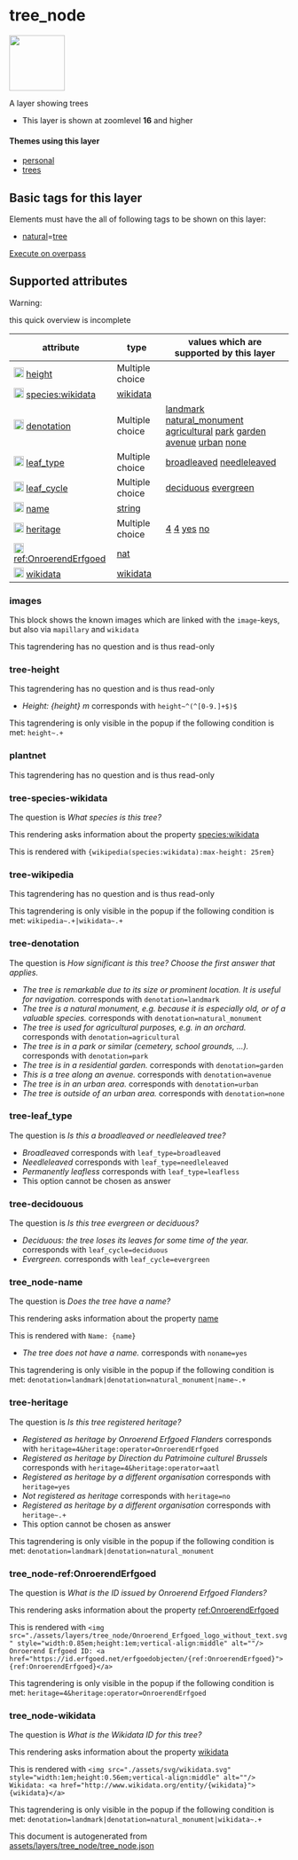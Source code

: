 

 tree_node 
===========



<img src='https://mapcomplete.osm.be/circle:#ffffff;./assets/layers/tree_node/unknown.svg' height="100px"> 

A layer showing trees






  - This layer is shown at zoomlevel **16** and higher




#### Themes using this layer 





  - [personal](https://mapcomplete.osm.be/personal)
  - [trees](https://mapcomplete.osm.be/trees)




 Basic tags for this layer 
---------------------------



Elements must have the all of following tags to be shown on this layer:



  - <a href='https://wiki.openstreetmap.org/wiki/Key:natural' target='_blank'>natural</a>=<a href='https://wiki.openstreetmap.org/wiki/Tag:natural%3Dtree' target='_blank'>tree</a>


[Execute on overpass](http://overpass-turbo.eu/?Q=%5Bout%3Ajson%5D%5Btimeout%3A90%5D%3B(%20%20%20%20nwr%5B%22natural%22%3D%22tree%22%5D(%7B%7Bbbox%7D%7D)%3B%0A)%3Bout%20body%3B%3E%3Bout%20skel%20qt%3B)



 Supported attributes 
----------------------



Warning: 

this quick overview is incomplete



attribute | type | values which are supported by this layer
----------- | ------ | ------------------------------------------
[<img src='https://mapcomplete.osm.be/assets/svg/statistics.svg' height='18px'>](https://taginfo.openstreetmap.org/keys/height#values) [height](https://wiki.openstreetmap.org/wiki/Key:height) | Multiple choice | 
[<img src='https://mapcomplete.osm.be/assets/svg/statistics.svg' height='18px'>](https://taginfo.openstreetmap.org/keys/species:wikidata#values) [species:wikidata](https://wiki.openstreetmap.org/wiki/Key:species:wikidata) | [wikidata](../SpecialInputElements.md#wikidata) | 
[<img src='https://mapcomplete.osm.be/assets/svg/statistics.svg' height='18px'>](https://taginfo.openstreetmap.org/keys/denotation#values) [denotation](https://wiki.openstreetmap.org/wiki/Key:denotation) | Multiple choice | [landmark](https://wiki.openstreetmap.org/wiki/Tag:denotation%3Dlandmark) [natural_monument](https://wiki.openstreetmap.org/wiki/Tag:denotation%3Dnatural_monument) [agricultural](https://wiki.openstreetmap.org/wiki/Tag:denotation%3Dagricultural) [park](https://wiki.openstreetmap.org/wiki/Tag:denotation%3Dpark) [garden](https://wiki.openstreetmap.org/wiki/Tag:denotation%3Dgarden) [avenue](https://wiki.openstreetmap.org/wiki/Tag:denotation%3Davenue) [urban](https://wiki.openstreetmap.org/wiki/Tag:denotation%3Durban) [none](https://wiki.openstreetmap.org/wiki/Tag:denotation%3Dnone)
[<img src='https://mapcomplete.osm.be/assets/svg/statistics.svg' height='18px'>](https://taginfo.openstreetmap.org/keys/leaf_type#values) [leaf_type](https://wiki.openstreetmap.org/wiki/Key:leaf_type) | Multiple choice | [broadleaved](https://wiki.openstreetmap.org/wiki/Tag:leaf_type%3Dbroadleaved) [needleleaved](https://wiki.openstreetmap.org/wiki/Tag:leaf_type%3Dneedleleaved)
[<img src='https://mapcomplete.osm.be/assets/svg/statistics.svg' height='18px'>](https://taginfo.openstreetmap.org/keys/leaf_cycle#values) [leaf_cycle](https://wiki.openstreetmap.org/wiki/Key:leaf_cycle) | Multiple choice | [deciduous](https://wiki.openstreetmap.org/wiki/Tag:leaf_cycle%3Ddeciduous) [evergreen](https://wiki.openstreetmap.org/wiki/Tag:leaf_cycle%3Devergreen)
[<img src='https://mapcomplete.osm.be/assets/svg/statistics.svg' height='18px'>](https://taginfo.openstreetmap.org/keys/name#values) [name](https://wiki.openstreetmap.org/wiki/Key:name) | [string](../SpecialInputElements.md#string) | [](https://wiki.openstreetmap.org/wiki/Tag:name%3D)
[<img src='https://mapcomplete.osm.be/assets/svg/statistics.svg' height='18px'>](https://taginfo.openstreetmap.org/keys/heritage#values) [heritage](https://wiki.openstreetmap.org/wiki/Key:heritage) | Multiple choice | [4](https://wiki.openstreetmap.org/wiki/Tag:heritage%3D4) [4](https://wiki.openstreetmap.org/wiki/Tag:heritage%3D4) [yes](https://wiki.openstreetmap.org/wiki/Tag:heritage%3Dyes) [no](https://wiki.openstreetmap.org/wiki/Tag:heritage%3Dno)
[<img src='https://mapcomplete.osm.be/assets/svg/statistics.svg' height='18px'>](https://taginfo.openstreetmap.org/keys/ref:OnroerendErfgoed#values) [ref:OnroerendErfgoed](https://wiki.openstreetmap.org/wiki/Key:ref:OnroerendErfgoed) | [nat](../SpecialInputElements.md#nat) | 
[<img src='https://mapcomplete.osm.be/assets/svg/statistics.svg' height='18px'>](https://taginfo.openstreetmap.org/keys/wikidata#values) [wikidata](https://wiki.openstreetmap.org/wiki/Key:wikidata) | [wikidata](../SpecialInputElements.md#wikidata) | 




### images 



This block shows the known images which are linked with the `image`-keys, but also via `mapillary` and `wikidata`

This tagrendering has no question and is thus read-only





### tree-height 



This tagrendering has no question and is thus read-only





  - *Height: {height}&nbsp;m*  corresponds with  `height~^(^[0-9.]+$)$`


This tagrendering is only visible in the popup if the following condition is met: `height~.+`



### plantnet 



This tagrendering has no question and is thus read-only





### tree-species-wikidata 



The question is  *What species is this tree?*

This rendering asks information about the property  [species:wikidata](https://wiki.openstreetmap.org/wiki/Key:species:wikidata) 

This is rendered with  `{wikipedia(species:wikidata):max-height: 25rem}`





### tree-wikipedia 



This tagrendering has no question and is thus read-only



This tagrendering is only visible in the popup if the following condition is met: `wikipedia~.+|wikidata~.+`



### tree-denotation 



The question is  *How significant is this tree? Choose the first answer that applies.*





  - *The tree is remarkable due to its size or prominent location. It is useful for navigation.*  corresponds with  `denotation=landmark`
  - *The tree is a natural monument, e.g. because it is especially old, or of a valuable species.*  corresponds with  `denotation=natural_monument`
  - *The tree is used for agricultural purposes, e.g. in an orchard.*  corresponds with  `denotation=agricultural`
  - *The tree is in a park or similar (cemetery, school grounds, …).*  corresponds with  `denotation=park`
  - *The tree is in a residential garden.*  corresponds with  `denotation=garden`
  - *This is a tree along an avenue.*  corresponds with  `denotation=avenue`
  - *The tree is in an urban area.*  corresponds with  `denotation=urban`
  - *The tree is outside of an urban area.*  corresponds with  `denotation=none`




### tree-leaf_type 



The question is  *Is this a broadleaved or needleleaved tree?*





  - *Broadleaved*  corresponds with  `leaf_type=broadleaved`
  - *Needleleaved*  corresponds with  `leaf_type=needleleaved`
  - *Permanently leafless*  corresponds with  `leaf_type=leafless`
  - This option cannot be chosen as answer




### tree-decidouous 



The question is  *Is this tree evergreen or deciduous?*





  - *Deciduous: the tree loses its leaves for some time of the year.*  corresponds with  `leaf_cycle=deciduous`
  - *Evergreen.*  corresponds with  `leaf_cycle=evergreen`




### tree_node-name 



The question is  *Does the tree have a name?*

This rendering asks information about the property  [name](https://wiki.openstreetmap.org/wiki/Key:name) 

This is rendered with  `Name: {name}`





  - *The tree does not have a name.*  corresponds with  `noname=yes`


This tagrendering is only visible in the popup if the following condition is met: `denotation=landmark|denotation=natural_monument|name~.+`



### tree-heritage 



The question is  *Is this tree registered heritage?*





  - *Registered as heritage by <i>Onroerend Erfgoed</i> Flanders*  corresponds with  `heritage=4&heritage:operator=OnroerendErfgoed`
  - *Registered as heritage by <i>Direction du Patrimoine culturel</i> Brussels*  corresponds with  `heritage=4&heritage:operator=aatl`
  - *Registered as heritage by a different organisation*  corresponds with  `heritage=yes`
  - *Not registered as heritage*  corresponds with  `heritage=no`
  - *Registered as heritage by a different organisation*  corresponds with  `heritage~.+`
  - This option cannot be chosen as answer


This tagrendering is only visible in the popup if the following condition is met: `denotation=landmark|denotation=natural_monument`



### tree_node-ref:OnroerendErfgoed 



The question is  *What is the ID issued by Onroerend Erfgoed Flanders?*

This rendering asks information about the property  [ref:OnroerendErfgoed](https://wiki.openstreetmap.org/wiki/Key:ref:OnroerendErfgoed) 

This is rendered with  `<img src="./assets/layers/tree_node/Onroerend_Erfgoed_logo_without_text.svg" style="width:0.85em;height:1em;vertical-align:middle" alt=""/> Onroerend Erfgoed ID: <a href="https://id.erfgoed.net/erfgoedobjecten/{ref:OnroerendErfgoed}">{ref:OnroerendErfgoed}</a>`



This tagrendering is only visible in the popup if the following condition is met: `heritage=4&heritage:operator=OnroerendErfgoed`



### tree_node-wikidata 



The question is  *What is the Wikidata ID for this tree?*

This rendering asks information about the property  [wikidata](https://wiki.openstreetmap.org/wiki/Key:wikidata) 

This is rendered with  `<img src="./assets/svg/wikidata.svg" style="width:1em;height:0.56em;vertical-align:middle" alt=""/> Wikidata: <a href="http://www.wikidata.org/entity/{wikidata}">{wikidata}</a>`



This tagrendering is only visible in the popup if the following condition is met: `denotation=landmark|denotation=natural_monument|wikidata~.+` 

This document is autogenerated from [assets/layers/tree_node/tree_node.json](https://github.com/pietervdvn/MapComplete/blob/develop/assets/layers/tree_node/tree_node.json)